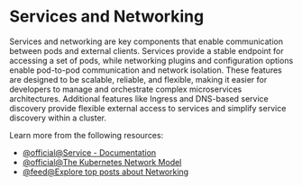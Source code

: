 # Services and Networking

Services and networking are key components that enable communication between pods and external clients. Services provide a stable endpoint for accessing a set of pods, while networking plugins and configuration options enable pod-to-pod communication and network isolation. These features are designed to be scalable, reliable, and flexible, making it easier for developers to manage and orchestrate complex microservices architectures. Additional features like Ingress and DNS-based service discovery provide flexible external access to services and simplify service discovery within a cluster.

Learn more from the following resources:

- [@official@Service - Documentation](https://kubernetes.io/docs/concepts/services-networking/service/)
- [@official@The Kubernetes Network Model](https://kubernetes.io/docs/concepts/services-networking/#the-kubernetes-network-model)
- [@feed@Explore top posts about Networking](https://app.daily.dev/tags/networking?ref=roadmapsh)
